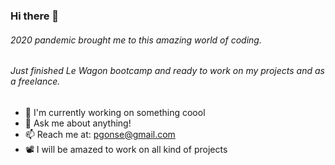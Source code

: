 ### Hi there 👋


###### 2020 pandemic brought me to this amazing world of coding. 
###### Just finished Le Wagon bootcamp and ready to work on my projects and as a freelance.

- 🔭 I'm currently working on something coool
- 🔎 Ask me about anything!
- 📫 Reach me at: pgonse@gmail.com
- 📽 I will be amazed to work on all kind of projects
